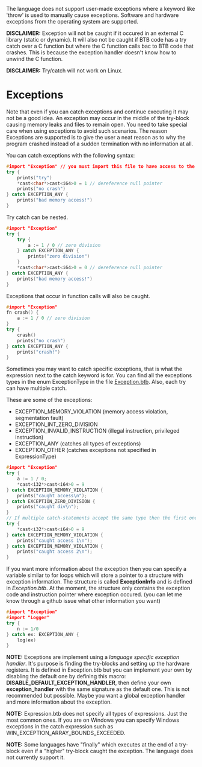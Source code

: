 The language does not support user-made exceptions where a keyword like 'throw' is used to manually cause exceptions. Software and hardware exceptions from the operating system are supported.

**DISCLAIMER:** Exception will not be caught if it occured in an external C library (static or dynamic). It will also not be caught if BTB code has a try catch over a C function but where the C function calls bac to BTB code that crashes. This is because the exception handler doesn't know how to unwind the C function.

**DISCLAIMER:** Try/catch will not work on Linux.

# Exceptions
Note that even if you can catch exceptions and continue executing it may not be a good idea. An exception may occur in the middle of the try-block causing memory leaks and files to remain open. You need to take special care when using exceptions to avoid such scenarios. The reason Exceptions are supported is to give the user a neat reason as to why the program crashed instead of a sudden termination with no information at all.

You can catch exceptions with the following syntax:
```c++
#import "Exception" // you must import this file to have access to the enums
try {
    prints("try")
    *cast<char*>cast<i64>0 = 1 // dereference null pointer
    prints("no crash")
} catch EXCEPTION_ANY {
    prints("bad memory access!")
}
```

Try catch can be nested.
```c++
#import "Exception"
try {
    try {
        a := 1 / 0 // zero division
    } catch EXCEPTION_ANY {
        prints("zero division")
    }
    *cast<char*>cast<i64>0 = 0 // dereference null pointer
} catch EXCEPTION_ANY {
    prints("bad memory access!")
}
```

Exceptions that occur in function calls will also be caught.
```c++
#import "Exception"
fn crash() {
    a := 1 / 0 // zero division
}
try {
    crash()
    prints("no crash")
} catch EXCEPTION_ANY {
    prints("crash!")
}
```

Sometimes you may want to catch specific exceptions, that is what the expression next to the catch keyword is for. You can find all the exceptions types in the enum ExceptionType in the file [Exception.btb](/modules/Exception.btb). Also, each try can have multiple catch.

These are some of the exceptions:
- EXCEPTION_MEMORY_VIOLATION (memory access violation, segmentation fault)
- EXCEPTION_INT_ZERO_DIVISION
- EXCEPTION_INVALID_INSTRUCTION (illegal instruction, privileged instruction)
- EXCEPTION_ANY (catches all types of exceptions)
- EXCEPTION_OTHER (catches exceptions not specified in ExpressionType)

```c++
#import "Exception"
try {
    a := 1 / 0;
    *cast<i32*>cast<i64>0 = 9
} catch EXCEPTION_MEMORY_VIOLATION {
    prints("caught access\n");
} catch EXCEPTION_ZERO_DIVISION {
    prints("caught div\n");
}
// If multiple catch-statements accept the same type then the first one will be used.
try {
    *cast<i32*>cast<i64>0 = 9
} catch EXCEPTION_MEMORY_VIOLATION {
    prints("caught access 1\n");
} catch EXCEPTION_MEMORY_VIOLATION {
    prints("caught access 2\n");
}
```

If you want more information about the exception then you can specify a variable similar to for loops which will store a pointer to a structure with exception information. The structure is called **ExceptionInfo** and is defined in *Exception.btb*. At the moment, the structure only contains the exception code and instruction pointer where exception occured. (you can let me know through a github issue what other information you want)
```c++
#import "Exception"
#import "Logger"
try {
    n := 1/0
} catch ex: EXCEPTION_ANY {
    log(ex)
}
```

**NOTE:** Exceptions are implement using a *language specific exception handler*. It's purpose is finding the try-blocks and setting up the hardware registers. It is defined in Exception.btb but you can implement your own by disabling the default one by defining this macro: **DISABLE_DEFAULT_EXCEPTION_HANDLER**, then define your own **exception_handler** with the same signature as the default one. This is not recommended but possible. Maybe you want a global exception handler and more information about the exception.

**NOTE:** Expression.btb does not specify all types of expressions. Just the most common ones. If you are on Windows you can specify Windows exceptions in the catch expression such as WIN_EXCEPTION_ARRAY_BOUNDS_EXCEEDED.

**NOTE:** Some languages have "finally" which executes at the end of a try-block even if a "higher" try-block caught the exception. The language does not currently support it.
